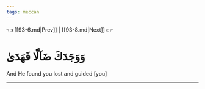 ```yaml
---
tags: meccan
---
```


👈 [[93-6.md|Prev]] | [[93-8.md|Next]] 👉

# وَوَجَدَكَ ضَآلّٗا فَهَدَىٰ

And He found you lost and guided [you]

---

